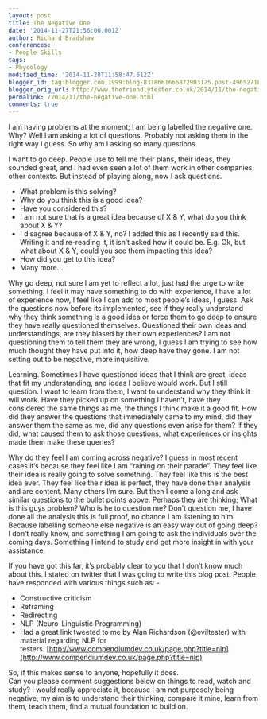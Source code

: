 ```yaml
---
layout: post
title: The Negative One
date: '2014-11-27T21:56:00.001Z'
author: Richard Bradshaw
conferences:
- People Skills
tags:
- Phycology
modified_time: '2014-11-28T11:58:47.612Z'
blogger_id: tag:blogger.com,1999:blog-8318661666872903125.post-4965271875430415849
blogger_orig_url: http://www.thefriendlytester.co.uk/2014/11/the-negative-one.html
permalink: /2014/11/the-negative-one.html
comments: true
---
```


I am having problems at the moment; I am being labelled the negative one. Why? Well I am asking a lot of questions. Probably not asking them in the right way I guess. So why am I asking so many questions.  

I want to go deep. People use to tell me their plans, their ideas, they sounded great, and I had even seen a lot of them work in other companies, other contexts. But instead of playing along, now I ask questions.  

*   What problem is this solving?
*   Why do you think this is a good idea?
*   Have you considered this?
*   I am not sure that is a great idea because of X & Y, what do you think about X & Y?
*   I disagree because of X & Y, no? I added this as I recently said this. Writing it and re-reading it, it isn’t asked how it could be. E.g. Ok, but what about X & Y, could you see them impacting this idea?
*   How did you get to this idea?
*   Many more…

Why go deep, not sure I am yet to reflect a lot, just had the urge to write something. I feel it may have something to do with experience, I have a lot of experience now, I feel like I can add to most people’s ideas, I guess. Ask the questions now before its implemented, see if they really understand why they think something is a good idea or force them to go deep to ensure they have really questioned themselves. Questioned their own ideas and understandings, are they biased by their own experiences? I am not questioning them to tell them they are wrong, I guess I am trying to see how much thought they have put into it, how deep have they gone. I am not setting out to be negative, more inquisitive.  

Learning. Sometimes I have questioned ideas that I think are great, ideas that fit my understanding, and ideas I believe would work. But I still question. I want to learn from them, I want to understand why they think it will work. Have they picked up on something I haven’t, have they considered the same things as me, the things I think make it a good fit. How did they answer the questions that immediately came to my mind, did they answer them the same as me, did any questions even arise for them? If they did, what caused them to ask those questions, what experiences or insights made them make these queries?  

Why do they feel I am coming across negative? I guess in most recent cases it’s because they feel like I am “raining on their parade”. They feel like their idea is really going to solve something. They feel like this is the best idea ever. They feel like their idea is perfect, they have done their analysis and are content. Many others I’m sure. But then I come a long and ask similar questions to the bullet points above. Perhaps they are thinking; What is this guys problem? Who is he to question me? Don’t question me, I have done all the analysis this is full proof, no chance I am listening to him. Because labelling someone else negative is an easy way out of going deep? I don’t really know, and something I am going to ask the individuals over the coming days. Something I intend to study and get more insight in with your assistance.  

If you have got this far, it’s probably clear to you that I don’t know much about this. I stated on twitter that I was going to write this blog post. People have responded with various things such as: -  

*   Constructive criticism
*   Reframing
*   Redirecting
*   NLP (Neuro-Linguistic Programming)
*   Had a great link tweeted to me by Alan Richardson (@eviltester) with material regarding NLP for testers. [http://www.compendiumdev.co.uk/page.php?title=nlp](http://www.compendiumdev.co.uk/page.php?title=nlp)

So, if this makes sense to anyone, hopefully it does.  
Can you please comment suggestions below on things to read, watch and study? I would really appreciate it, because I am not purposely being negative, my aim is to understand their thinking, compare it mine, learn from them, teach them, find a mutual foundation to build on.